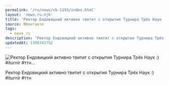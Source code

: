 ```yaml
---
permalink: '/ru/news/vk-1193/index.html'
layout: 'news.ru.njk'
title: 'Ректор Ендовицкий активно твитит с открытия Турнира Трёх Наук :) #iturnir #ттн…'
source: ВКонтакте
tags:
  - news_ru
description: 'Ректор Ендовицкий активно твитит с открытия Турнира Трёх Наук :) #iturnir #ттн…'
updatedAt: 1398341752
---
```

![Ректор Ендовицкий активно твитит с открытия Турнира Трёх Наук :) #iturnir #ттн…](https://sun9-28.userapi.com/impf/o2S6bh8jIfkp1VQI_6Y2Ct_jQlCvYz4V500_fA/X0_tt6wYfNM.jpg?size=590x731&quality=96&proxy=1&sign=ee9a1e2f3952bb1d8cf6f7d0180d7458&c_uniq_tag=BUetVV_Pvbt-YxHT0tic6e93XIquEGWHdbwKmvu6b18&type=album)

Ректор Ендовицкий активно твитит с открытия Турнира Трёх Наук :)
#iturnir #ттн
